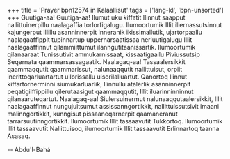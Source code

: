 +++
title = 'Prayer bpn12574 in Kalaallisut'
tags = ['lang-kl', 'bpn-unsorted']
+++
Guutiga-aa! Guutiga-aa! Ilumut uku kiffatit Ilinnut saapput nallittuinerpillu naalagaffia torlorfigalugu. Ilumoortumik Illit illernassutsinnut kajungerput Illillu asanninnerpit inneranik ikissimallutik, ujartorpaallu naalagaaffippit tupinnartup uppernarsaatissaa neriuutigalugu Illit naalagaaffinnut qilammiittumut ilanngutitaanissartik. Ilumoortumik qilanaaraat Tunissutivit ammukarnissaat, kissaatigaallu Piviussutsip Seqernata qaammarsassagaatik. Naalagaq-aa! Tassaalersikkit qaammaqqutit qaammarissut, nalunaaqqutit nallittuisut, orpiit inerittoqarluartartut ullorissallu uisorilalluartut. Qanortoq Ilinnut kiffartornerminni siumukarluarlik, Ilinnullu atalerlik asanninnerpit peqatigiiffippillu qilerutaasigut qaammaqqutit, Illit iluarinninninnut qilanaaruteqartut. Naalagaq-aa! Siulersuinermut nalunaaqqutaalersikkit, Illit naalagaafflnnut nungujuitsumut assissanngortikkit, nallittuissutsivit imaani malinngortikkit, kunngisut pissaaneqarnerpit qaamaneranut tarrarsuutinngortikkit. Ilumoortumik Illit tassaavutit Tukkortoq. Ilumoortumik Illit tassaavutit Nallittuisoq, ilumoortumik Illit tassaavutit Erlinnartoq taanna Asasaq.

-- Abdu'l-Bahá
